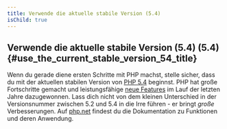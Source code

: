 ```yaml
---
title: Verwende die aktuelle stabile Version (5.4)
isChild: true
---
```


## Verwende die aktuelle stabile Version (5.4) (5.4) {#use_the_current_stable_version_54_title}

Wenn du gerade diene ersten Schritte mit PHP machst, stelle sicher, dass du mit der aktuellen stabilen Version von [PHP 5.4][php-release] beginnst. PHP hat große Fortschritte gemacht und leistungsfähige [neue Features](#language_highlights) im Lauf der letzten Jahre dazugewonnen. Lass dich nicht von dem kleinen Unterschied in der Versionsnummer zwischen 5.2 und 5.4 in die Irre führen - er bringt _große_ Verbesserungen. Auf [php.net][php-docs] findest du die Dokumentation zu Funktionen und deren Anwendung.

[php-release]: http://www.php.net/downloads.php
[php-docs]: http://www.php.net/manual/en/
